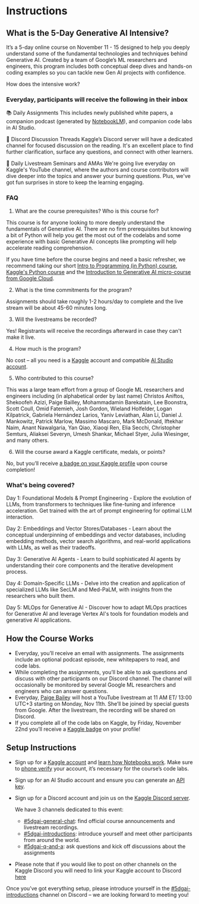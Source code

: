 # Instructions

## What is the 5-Day Generative AI Intensive?

It’s a 5-day online course on November 11 - 15 designed to help you deeply understand some of the fundamental technologies and techniques behind Generative AI. Created by a team of Google’s ML researchers and engineers, this program includes both conceptual deep dives and hands-on coding examples so you can tackle new Gen AI projects with confidence.

How does the intensive work?

### Everyday, participants will receive the following in their inbox

📚 Daily Assignments
This includes newly published white papers, a companion podcast (generated by [NotebookLM](https://notebooklm.google.com/)), and companion code labs in AI Studio.

💬 Discord Discussion Threads
Kaggle’s Discord server will have a dedicated channel for focused discussion on the reading. It's an excellent place to find further clarification, surface any questions, and connect with other learners.

🎥 Daily Livestream Seminars and AMAs
We're going live everyday on Kaggle's YouTube channel, where the authors and course contributors will dive deeper into the topics and answer your burning questions. Plus, we've got fun surprises in store to keep the learning engaging.

### FAQ

1. What are the course prerequisites? Who is this course for?

This course is for anyone looking to more deeply understand the fundamentals of Generative AI. There are no firm prerequisites but knowing a bit of Python will help you get the most out of the codelabs and some experience with basic Generative AI concepts like prompting will help accelerate reading comprehension.

If you have time before the course begins and need a basic refresher, we recommend taking our short [Intro to Programming (in Python) course](https://www.kaggle.com/learn/intro-to-programming), [Kaggle's Python course](https://www.kaggle.com/learn/python) and the [Introduction to Generative AI micro-course from Google Cloud](https://www.cloudskillsboost.google/course_templates/536).

2. What is the time commitments for the program?

Assignments should take roughly 1-2 hours/day to complete and the live stream will be about 45-60 minutes long.

3. Will the livestreams be recorded?

Yes! Registrants will receive the recordings afterward in case they can't make it live.

4. How much is the program?

No cost – all you need is a [Kaggle](https://www.kaggle.com/) account and compatible [AI Studio account](https://aistudio.google.com/).

5. Who contributed to this course?

This was a large team effort from a group of Google ML researchers and engineers including (in alphabetical order by last name) Christos Aniftos, Shekoofeh Azizi, Paige Bailley, Mohammadamin Barekatain, Lee Boonstra, Scott Coull, Omid Fatemieh, Josh Gordon, Wieland Holfelder, Logan Kilpatrick, Gabriela Hernández Larios, Yaniv Leviathan, Alan Li, Daniel J. Mankowitz, Patrick Marlow, Massimo Mascaro, Mark McDonald, Iftekhar Naim, Anant Nawalgaria, Yan Qiao, Xiaoqi Ren, Elia Secchi, Christopher Semturs, Aliaksei Severyn, Umesh Shankar, Michael Styer, Julia Wiesinger, and many others.

6. Will the course award a Kaggle certificate, medals, or points?

No, but you’ll receive [a badge on your Kaggle profile](https://www.kaggle.com/discussions/general/536046) upon course completion!

### What's being covered?

Day 1: Foundational Models & Prompt Engineering - Explore the evolution of LLMs, from transformers to techniques like fine-tuning and inference acceleration. Get trained with the art of prompt engineering for optimal LLM interaction.

Day 2: Embeddings and Vector Stores/Databases - Learn about the conceptual underpinning of embeddings and vector databases, including embedding methods, vector search algorithms, and real-world applications with LLMs, as well as their tradeoffs.

Day 3: Generative AI Agents - Learn to build sophisticated AI agents by understanding their core components and the iterative development process.

Day 4: Domain-Specific LLMs - Delve into the creation and application of specialized LLMs like SecLM and Med-PaLM, with insights from the researchers who built them.

Day 5: MLOps for Generative AI - Discover how to adapt MLOps practices for Generative AI and leverage Vertex AI's tools for foundation models and generative AI applications.

## How the Course Works

- Everyday, you’ll receive an email with assignments. The assignments include an optional podcast episode, new whitepapers to read, and code labs.
- While completing the assignments, you’ll be able to ask questions and discuss with other participants on our Discord channel. The channel will occasionally be monitored by several Google ML researchers and engineers who can answer questions.
- Everyday, [Paige Bailey](https://x.com/DynamicWebPaige?ref_src=twsrc%5Egoogle%7Ctwcamp%5Eserp%7Ctwgr%5Eauthor) will host a YouTube livestream at 11 AM ET/ 13:00 UTC+3 starting on Monday, Nov 11th. She’ll be joined by special guests from Google. After the livestream, the recording will be shared on Discord.
- If you complete all of the code labs on Kaggle, by Friday, November 22nd you’ll receive a [Kaggle badge](https://www.kaggle.com/discussions/general/536046) on your profile!

## Setup Instructions

- Sign up for a [Kaggle account](https://www.kaggle.com/) and [learn how Notebooks work](https://www.kaggle.com/docs/notebooks). Make sure to [phone verify](https://www.kaggle.com/settings) your account, it’s necessary for the course’s code labs.
- Sign up for an  AI Studio account and ensure you can generate an [API key](https://aistudio.google.com/app/apikey).
- Sign up for a Discord account and join us on the [Kaggle Discord server](http://discord.gg/kaggle).

    We have 3 channels dedicated to this event:
  - [#5dgai-general-chat](https://discord.gg/C8pKnH5K): find official course announcements and livestream recordings.
  - [#5dgai-introductions](https://discord.gg/XBTQy7cG): introduce yourself and meet other participants from around the world.
  - [#5dgai-q-and-a](https://discord.gg/gNrC9Xut): ask questions and kick off discussions about the assignments

- Please note that if you would like to post on other channels on the Kaggle Discord you will need to link your Kaggle account to Discord [here](https://kaggle.com/discord/confirmation)

Once you’ve got everything setup, please introduce yourself in the [#5dgai-introductions](https://discord.gg/XBTQy7cG) channel on Discord – we are looking forward to meeting you!
